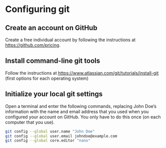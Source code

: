# Configuring git

## Create an account on GitHub

Create a free individual account by following the instructions at <https://github.com/pricing>.

## Install command-line git tools

Follow the instructions at <https://www.atlassian.com/git/tutorials/install-git> (first options for each operating system)

## Initialize your local git settings

Open a terminal and enter the following commands, replacing John Doe’s information with the name and email address that you used when you configured your account on GitHub. You only have to do this once (on each computer that you use). 

```bash
git config --global user.name "John Doe"
git config --global user.email johndoe@example.com
git config --global core.editor "nano"
```	